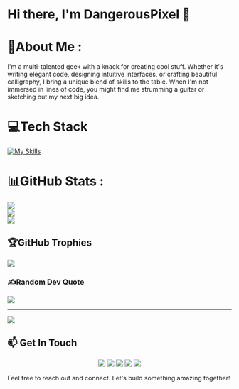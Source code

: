 # Hi there, I'm DangerousPixel 👋

# 💫About Me :
I'm a multi-talented geek with a knack for creating cool stuff. Whether it's writing elegant code, designing intuitive interfaces, or crafting beautiful calligraphy, I bring a unique blend of skills to the table. When I'm not immersed in lines of code, you might find me strumming a guitar or sketching out my next big idea.

# 💻Tech Stack
[![My Skills](https://skillicons.dev/icons?i=figma,bash,powershell,bitbucket,bootstrap,css,html,js,laravel,php,mysql,cpp,cs,dotnet,flutter,swift,git,py&perline=5)](https://skillicons.dev)


# 📊GitHub Stats :
![](https://github-readme-stats.vercel.app/api?username=xDPixel&theme=synthwave&hide_border=false&include_all_commits=true&count_private=false)<br/>
![](https://github-readme-streak-stats.herokuapp.com/?user=xDPixel&theme=synthwave&hide_border=false)<br/>
![](https://github-readme-stats.vercel.app/api/top-langs/?username=xDPixel&theme=synthwave&hide_border=false&include_all_commits=true&count_private=false&layout=compact)

## 🏆GitHub Trophies
![](https://github-trophies.vercel.app/?username=xDPixel&theme=darkhub&no-frame=false&no-bg=false&margin-w=4)

### ✍️Random Dev Quote
![](https://quotes-github-readme.vercel.app/api?type=horizontal&theme=radical)

---
[![](https://visitcount.itsvg.in/api?id=xDPixel&icon=2&color=0)](https://visitcount.itsvg.in)

## 📫 Get In Touch
<p align="center">
  <a href="https://x.com/DangerousPixel"><img src="https://img.shields.io/badge/-X-000000?style=for-the-badge&logo=x&logoColor=white"/></a>
  <a href="https://www.snapchat.com/add/cubaiv"><img src="https://img.shields.io/badge/-Snapchat-FFFC00?style=for-the-badge&logo=snapchat&logoColor=black"/></a>
  <a href="https://www.instagram.com/cubaiv"><img src="https://img.shields.io/badge/-Instagram-E4405F?style=for-the-badge&logo=instagram&logoColor=white"/></a>
  <a href="https://t.me/xdanpixel"><img src="https://img.shields.io/badge/-Telegram-26A5E4?style=for-the-badge&logo=telegram&logoColor=white"/></a>
  <a href="https://t.me/dpixel"><img src="https://img.shields.io/badge/-Telegram_Channel-26A5E4?style=for-the-badge&logo=telegram&logoColor=white"/></a>
</p>

Feel free to reach out and connect. Let's build something amazing together!
